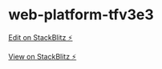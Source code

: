 # web-platform-tfv3e3

[Edit on StackBlitz ⚡️](https://stackblitz.com/edit/web-platform-tfv3e3)

[View on StackBlitz ⚡️](https://web-platform-tfv3e3.stackblitz.io/)
